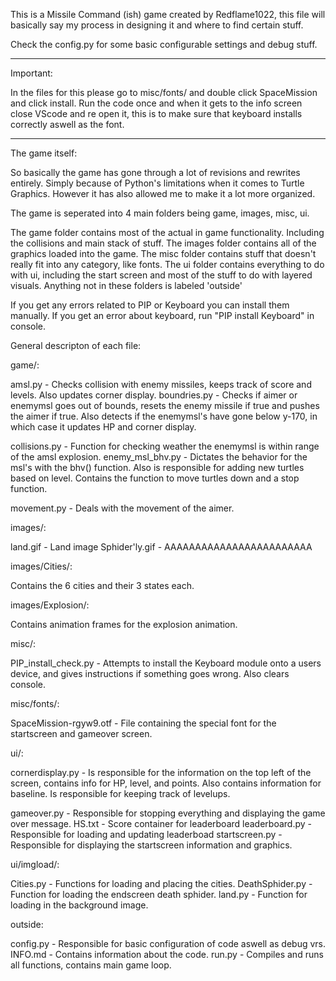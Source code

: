This is a Missile Command (ish) game created by Redflame1022, this file will basically say my process in designing it and where to find certain stuff.

Check the config.py for some basic configurable settings and debug stuff.

--------------------------------------------------------------------------------------------------------------------------

Important:

In the files for this please go to misc/fonts/ and double click SpaceMission and click install. Run the code once and when it gets to the info screen close VScode and re open it, this is to make sure that keyboard installs correctly aswell as the font.

--------------------------------------------------------------------------------------------------------------------------

The game itself:

So basically the game has gone through a lot of revisions and rewrites entirely. Simply because of Python's limitations when it comes to Turtle Graphics.
However it has also allowed me to make it a lot more organized.

The game is seperated into 4 main folders being game, images, misc, ui.

The game folder contains most of the actual in game functionality. Including the collisions and main stack of stuff.
The images folder contains all of the graphics loaded into the game.
The misc folder contains stuff that doesn't really fit into any category, like fonts.
The ui folder contains everything to do with ui, including the start screen and most of the stuff to do with layered visuals.
Anything not in these folders is labeled 'outside'


If you get any errors related to PIP or Keyboard you can install them manually.
If you get an error about keyboard, run "PIP install Keyboard" in console.


General descripton of each file:


game/:

amsl.py - Checks collision with enemy missiles, keeps track of score and levels. Also updates corner display.
boundries.py - Checks if aimer or enemymsl goes out of bounds, resets the enemy missile if true and pushes the aimer if true. Also detects if the enemymsl's have gone below y-170, in which case it updates HP and corner display.

collisions.py - Function for checking weather the enemymsl is within range of the amsl explosion.
enemy_msl_bhv.py - Dictates the behavior for the msl's with the bhv() function. Also is responsible for adding new turtles based on level. Contains the function to move turtles down and a stop function.

movement.py - Deals with the movement of the aimer.


images/:

land.gif - Land image
Sphider'ly.gif - AAAAAAAAAAAAAAAAAAAAAAAA


images/Cities/:

Contains the 6 cities and their 3 states each.


images/Explosion/:

Contains animation frames for the explosion animation.


misc/:

PIP_install_check.py - Attempts to install the Keyboard module onto a users device, and gives instructions if something goes wrong. Also clears console.


misc/fonts/:

SpaceMission-rgyw9.otf - File containing the special font for the startscreen and gameover screen.


ui/:

cornerdisplay.py - Is responsible for the information on the top left of the screen, contains info for HP, level, and points. Also contains information for baseline. Is responsible for keeping track of levelups.

gameover.py - Responsible for stopping everything and displaying the game over message.
HS.txt - Score container for leaderboard
leaderboard.py - Responsible for loading and updating leaderboad
startscreen.py - Responsible for displaying the startscreen information and graphics.


ui/imgload/:

Cities.py - Functions for loading and placing the cities.
DeathSphider.py - Function for loading the endscreen death sphider.
land.py - Function for loading in the background image.


outside:

config.py - Responsible for basic configuration of code aswell as debug vrs.
INFO.md - Contains information about the code.
run.py - Compiles and runs all functions, contains main game loop.
